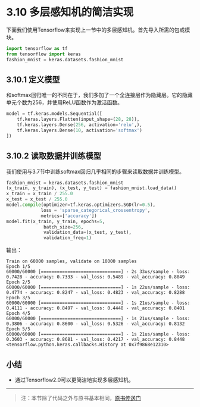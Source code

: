 # 3.10 多层感知机的简洁实现

下面我们使用Tensorflow来实现上一节中的多层感知机。首先导入所需的包或模块。

``` python
import tensorflow as tf
from tensorflow import keras
fashion_mnist = keras.datasets.fashion_mnist
```

## 3.10.1 定义模型

和softmax回归唯一的不同在于，我们多加了一个全连接层作为隐藏层。它的隐藏单元个数为256，并使用ReLU函数作为激活函数。

``` python
model = tf.keras.models.Sequential([
    tf.keras.layers.Flatten(input_shape=(28, 28)),
    tf.keras.layers.Dense(256, activation='relu',),
    tf.keras.layers.Dense(10, activation='softmax')
])
```

## 3.10.2 读取数据并训练模型

我们使用与3.7节中训练softmax回归几乎相同的步骤来读取数据并训练模型。

``` python
fashion_mnist = keras.datasets.fashion_mnist
(x_train, y_train), (x_test, y_test) = fashion_mnist.load_data()
x_train = x_train / 255.0
x_test = x_test / 255.0
model.compile(optimizer=tf.keras.optimizers.SGD(lr=0.5),
             loss = 'sparse_categorical_crossentropy',
             metrics=['accuracy'])
model.fit(x_train, y_train, epochs=5,
              batch_size=256,
              validation_data=(x_test, y_test),
              validation_freq=1)
```

输出：
```
Train on 60000 samples, validate on 10000 samples
Epoch 1/5
60000/60000 [==============================] - 2s 33us/sample - loss: 0.7428 - accuracy: 0.7333 - val_loss: 0.5489 - val_accuracy: 0.8049
Epoch 2/5
60000/60000 [==============================] - 1s 22us/sample - loss: 0.4774 - accuracy: 0.8247 - val_loss: 0.4823 - val_accuracy: 0.8288
Epoch 3/5
60000/60000 [==============================] - 1s 21us/sample - loss: 0.4111 - accuracy: 0.8497 - val_loss: 0.4448 - val_accuracy: 0.8401
Epoch 4/5
60000/60000 [==============================] - 1s 21us/sample - loss: 0.3806 - accuracy: 0.8600 - val_loss: 0.5326 - val_accuracy: 0.8132
Epoch 5/5
60000/60000 [==============================] - 1s 21us/sample - loss: 0.3603 - accuracy: 0.8681 - val_loss: 0.4217 - val_accuracy: 0.8448
<tensorflow.python.keras.callbacks.History at 0x7f9868e12310>
```

## 小结

* 通过Tensorflow2.0可以更简洁地实现多层感知机。

-----------
> 注：本节除了代码之外与原书基本相同，[原书传送门](https://zh.d2l.ai/chapter_deep-learning-basics/mlp-gluon.html)

